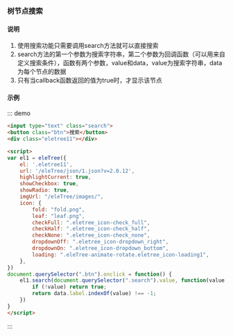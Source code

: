 ### 树节点搜索

#### 说明

1. 使用搜索功能只需要调用search方法就可以直接搜索
2. search方法的第一个参数为搜索字符串，第二个参数为回调函数（可以用来自定义搜索条件），函数有两个参数，value和data，value为搜索字符串，data为每个节点的数据
3. 只有当callback函数返回的值为true时，才显示该节点

#### 示例

::: demo
```html
<input type="text" class="search">
<button class="btn">搜索</button>
<div class="eletree11"></div>

<script>
var el1 = eleTree({
    el: '.eletree11',
    url: '/eleTree/json/1.json?v=2.0.12',
    highlightCurrent: true,
    showCheckbox: true,
    showRadio: true,
    imgUrl: "/eleTree/images/",
    icon: {
        fold: "fold.png",
        leaf: "leaf.png",
        checkFull: ".eletree_icon-check_full",
        checkHalf: ".eletree_icon-check_half",
        checkNone: ".eletree_icon-check_none",
        dropdownOff: ".eletree_icon-dropdown_right",
        dropdownOn: ".eletree_icon-dropdown_bottom",
        loading: ".eleTree-animate-rotate.eletree_icon-loading1",
    },
})
document.querySelector(".btn").onclick = function() {
    el1.search(document.querySelector(".search").value, function(value, data) {
        if (!value) return true;
        return data.label.indexOf(value) !== -1;
    })
}
</script>
```
:::
